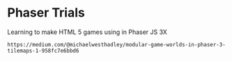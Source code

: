 # Phaser Trials
Learning to make HTML 5 games using in Phaser JS 3X

```
https://medium.com/@michaelwesthadley/modular-game-worlds-in-phaser-3-tilemaps-1-958fc7e6bbd6